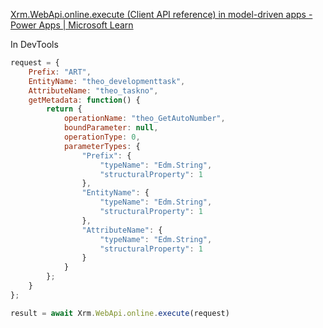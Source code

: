 [Xrm.WebApi.online.execute (Client API reference) in model-driven apps - Power Apps | Microsoft Learn](https://learn.microsoft.com/en-us/power-apps/developer/model-driven-apps/clientapi/reference/xrm-webapi/online/execute)

In DevTools
```javascript
request = {
    Prefix: "ART",
    EntityName: "theo_developmenttask",
    AttributeName: "theo_taskno",
    getMetadata: function() {
        return {
            operationName: "theo_GetAutoNumber",
            boundParameter: null,
            operationType: 0,
            parameterTypes: {
                "Prefix": {
                    "typeName": "Edm.String",
                    "structuralProperty": 1
                },
                "EntityName": {
                    "typeName": "Edm.String",
                    "structuralProperty": 1
                },
                "AttributeName": {
                    "typeName": "Edm.String",
                    "structuralProperty": 1
                }
            }
        };
    }
};
```

```javascript
result = await Xrm.WebApi.online.execute(request)
```
